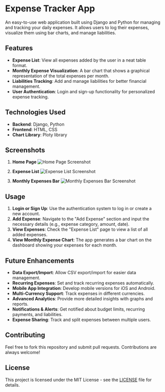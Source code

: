 # Expense Tracker App

An easy-to-use web application built using Django and Python for managing and tracking your daily expenses. It allows users to log their expenses, visualize them using bar charts, and manage liabilities.

## Features

- **Expense List**: View all expenses added by the user in a neat table format.
- **Monthly Expense Visualization**: A bar chart that shows a graphical representation of the total expenses per month.
- **Liabilities Tracking**: Add and manage liabilities for better financial management.
- **User Authentication**: Login and sign-up functionality for personalized expense tracking.

## Technologies Used

- **Backend**: Django, Python
- **Frontend**: HTML, CSS
- **Chart Library**: Ploty library

## Screenshots
1. **Home Page**
![Home Page Screenshot](screenshot/home_page.png)

2. **Expense List**
![Expense List Screenshot](screenshot/expense_list.png)

3. **Monthly Expenses Bar**
![Monthly Expenses Bar Screenshot](screenshot/monthly_expenses.png)

## Usage

1. **Login or Sign Up**: Use the authentication system to log in or create a new account.
2. **Add Expense**: Navigate to the "Add Expense" section and input the necessary details (e.g., expense category, amount, date).
3. **View Expenses**: Check the "Expense List" page to view a list of all added expenses.
4. **View Monthly Expense Chart**: The app generates a bar chart on the dashboard showing your expenses for each month.

## Future Enhancements

- **Data Export/Import**: Allow CSV export/import for easier data management.
- **Recurring Expenses**: Set and track recurring expenses automatically.
- **Mobile App Integration**: Develop mobile versions for iOS and Android.
- **Multi-Currency Support**: Track expenses in different currencies.
- **Advanced Analytics**: Provide more detailed insights with graphs and reports.
- **Notifications & Alerts**: Get notified about budget limits, recurring payments, and liabilities.
- **Expense Sharing**: Track and split expenses between multiple users.

## Contributing

Feel free to fork this repository and submit pull requests. Contributions are always welcome!

## License

This project is licensed under the MIT License - see the [LICENSE](LICENSE) file for details.
